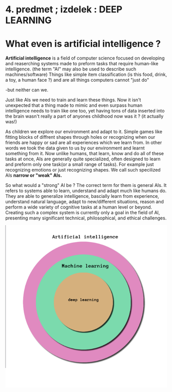 


# 4. predmet ; izdelek : DEEP LEARNING

# What even is artificial intelligence ?

**Artificial intelligence** is a field of computer science focused on developing and reaserching systems made to preform tasks that require human-like intelligence. (the term "AI" may also be used to describe such machines/software) 
Things like simple item classification (is this food, drink, a toy, a human face ?) and are all things computers cannot "just do" 

-but neither can we.

Just like AIs we need to train and learn these things. Now it isn't unexpected that a thing made to mimic and even surpass human intelligence needs to train like one too, yet having tons of data inserted into the brain wasn't really a part of anyones childhood now was it ? (it actually was!) 

As children we explore our environment and adapt to it. Simple games like fitting blocks of diffrent shapes through holes or recognizing when our friends are happy or sad are all experiences which we learn from. In other words we took the data given to us by our environment and learnt something from it. 
Now unlike humans, that learn, know and do all of these tasks at once, AIs are generally quite specialized, often designed to learn and preform only one task(or a small range of tasks). For example just recognizing emotions or just recognizing shapes. We call such specilized AIs **narrow or "weak" AIs.**

So what would a "strong" AI be ? The correct term for them is general AIs. It refers to systems able to learn, understand and adapt much like humans do. They are able to generalize intelligence, bascially learn from experience, understand natural language, adapt to new/different situations, reason and perform a wide variety of cognitive tasks at a human level or beyond.
Creating such a complex system is currently only a goal in the field of AI, presenting many significant technical, philosophical, and ethical challenges.


![Image](/assets/ai_ml_dl.png) 